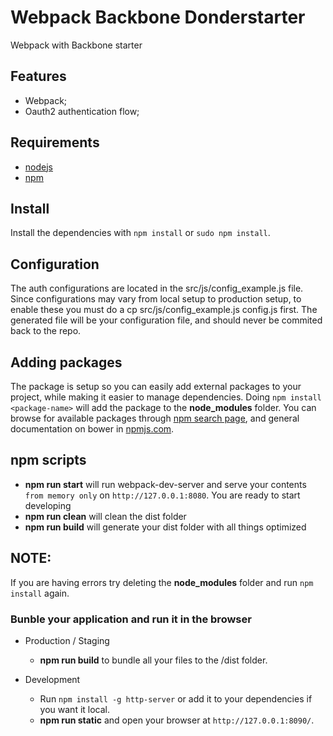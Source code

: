 # Webpack Backbone Donderstarter
Webpack with Backbone starter

## Features
- Webpack;
- Oauth2 authentication flow;

## Requirements
- [nodejs](https://nodejs.org/)
- [npm](https://www.npmjs.com/)

## Install
Install the dependencies with `npm install` or `sudo npm install`.

## Configuration
The auth configurations are located in the src/js/config_example.js file. Since configurations may vary from local setup to production setup, to enable these you must do a cp src/js/config_example.js config.js first. The generated file will be your configuration file, and should never be commited back to the repo.

## Adding packages
The package is setup so you can easily add external packages to your project, while making it easier to manage dependencies. Doing
`npm install <package-name>` will add the package to the **node_modules** folder. You can browse for available packages through [npm search page](https://www.npmjs.com/), and general documentation on bower in [npmjs.com](https://docs.npmjs.com/).


## npm scripts
- **npm run start** will run webpack-dev-server and serve your contents `from memory only` on `http://127.0.0.1:8080`. You are ready to start developing
- **npm run clean** will clean the dist folder
- **npm run build** will generate your dist folder with all things optimized

## NOTE:
If you are having errors try deleting the **node_modules** folder and run `npm install` again.

### Bunble your application and run it in the browser

  * Production / Staging
    * **npm run build** to bundle all your files to the /dist folder.

  * Development
    * Run `npm install -g http-server` or add it to your dependencies if you want it local.
    * **npm run static** and open your browser at `http://127.0.0.1:8090/`.
